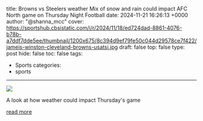 title: Browns vs Steelers weather Mix of snow and rain could impact AFC North game on Thursday Night Football
date: 2024-11-21 16:26:13 +0000
author: "@shanna_mcc"
cover: https://sportshub.cbsistatic.com/i/r/2024/11/18/ed724dad-8861-4076-b78b-a7ddf7dde5ee/thumbnail/1200x675/8c394d9ef79fe50c044d29578ce7f422/jameis-winston-cleveland-browns-usatsi.jpg
draft: false
top: false
type: post
hide: false
toc: false
tags:
  - Sports
categories:
  - sports
---

![](https://sportshub.cbsistatic.com/i/r/2024/11/18/ed724dad-8861-4076-b78b-a7ddf7dde5ee/thumbnail/1200x675/8c394d9ef79fe50c044d29578ce7f422/jameis-winston-cleveland-browns-usatsi.jpg)

A look at how weather could impact Thursday's game

[read more](https://www.cbssports.com/nfl/news/browns-vs-steelers-weather-mix-of-snow-and-rain-could-impact-afc-north-game-on-thursday-night-football/)
